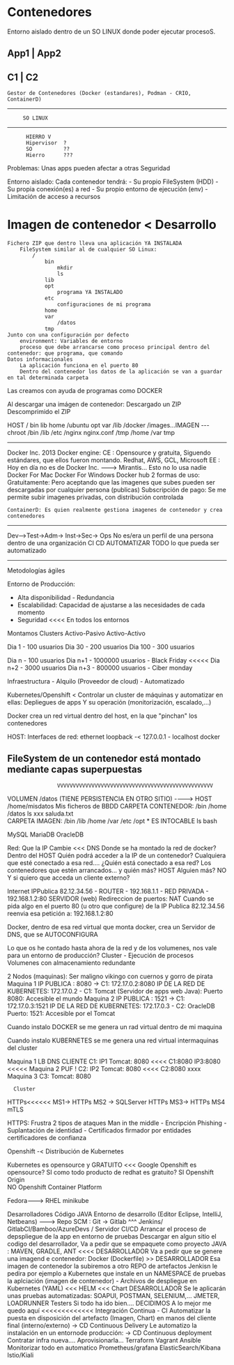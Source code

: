 # Contenedores

Entorno aislado dentro de un SO LINUX donde poder ejecutar procesoS.


App1        | App2
-------------------------
C1          |    C2
-------------------------
    Gestor de Contenedores (Docker (estandares), Podman - CRIO, ContainerD)
-------------------------
         SO LINUX
-------------------------
          HIERRO V
          Hipervisor  ?
          SO          ??
          Hierro      ???
  
 Problemas: Unas apps pueden afectar a otras
            Seguridad

Entorno aislado:
    Cada contenedor tendrá:
        - Su propio FileSystem (HDD)
        - Su propia conexión(es) a red
        - Su propio entorno de ejecución (env)
        - Limitación de acceso a recursos
        
# Imagen de contenedor < Desarrollo
    Fichero ZIP que dentro lleva una aplicación YA INSTALADA
        FileSystem similar al de cualquier SO Linux:
            /
                bin
                    mkdir
                    ls
                lib
                opt
                    programa YA INSTALADO
                etc
                    configuraciones de mi programa
                home
                var
                    /datos
                tmp
    Junto con una configuración por defecto
        environment: Variables de entorno
        proceso que debe arrancarse como proceso principal dentro del contenedor: que programa, que comando
    Datos informacionales
        La aplicación funciona en el puerto 80
        Dentro del contenedor los datos de la aplicación se van a guardar en tal determinada carpeta
        
Las creamos con ayuda de programas como DOCKER

Al descargar una imágen de contenedor:
    Descargado un ZIP
    Descomprimido el ZIP
    
    

HOST
/
    bin
    lib
    home
        /ubuntu
    opt
    var
        /lib
            /docker
                /images...IMAGEN --- chroot
                            /bin
                            /lib
                            /etc
                                /nginx
                                    nginx.conf
                            /tmp
                            /home
                            /var
    tmp


----
Docker Inc. 2013
    Docker engine:
        CE : Opensource y gratuita, Siguendo estándares, que ellos fueron montando.
            Redhat, AWS, GCL, Microsoft
        EE : Hoy en día no es de Docker Inc. ---> Mirantis... Esto no lo usa nadie
    Docker For Mac
    Docker For Windows
    Docker hub
        2 formas de uso:
            Gratuitamente: Pero aceptando que las imagenes que subes pueden ser descargadas por cualquier persona (publicas)
            Subscripción de pago: Se me permite subir imagenes privadas, con distribución controlada
            
    ContainerD: Es quien realmente gestiona imagenes de contenedor y crea contenedores

---------------
Dev-->Test->Adm-> Inst->Sec-> Ops No es/era un perfil de una persona dentro de una organización
CI
CD
AUTOMATIZAR TODO lo que pueda ser automatizado

----------------
Metodologías ágiles

Entorno de Producción:
- Alta disponibilidad - Redundancia
- Escalabilidad: Capacidad de ajustarse a las necesidades de cada momento
- Seguridad <<<< En todos los entornos


Montamos Clusters
    Activo-Pasivo
    Activo-Activo

Dia 1 - 100 usuarios
Dia 30 - 200 usuarios
Dia 100 - 300 usuarios


Dia n    - 100 usuarios
Dia n+1  - 1000000 usuarios - Black Friday <<<<<
Dia n+2  - 3000 usuarios
Dia n+3  - 800000 usuarios -  Ciber monday

Infraestructura - Alquilo (Proveedor de cloud)  - Automatizado

Kubernetes/Openshift < Controlar un cluster de máquinas y automatizar en ellas:
    Depliegues de apps
    Y su operación (monitorización, escalado,...)
    
Docker crea un red virtual dentro del host, en la que "pinchan" los contenedores

HOST: Interfaces de red:
    ethernet
    loopback -< 127.0.0.1 - localhost
    docker
    
    
## FileSystem de un contenedor está montado mediante capas superpuestas

                    VVVVVVVVVVVVVVVVVVVVVVVVVVVVVVVVVVVVVVVVVVVVVVVVVV

VOLUMEN
                                                            /datos (TIENE PERSISTENCIA EN OTRO SITIO)   ----> HOST /home/misdatos
                                                                Mis ficheros de BBDD
CARPETA CONTENEDOR:     /bin            /home               /datos
                         ls xxx           saluda.txt            
CARPETA IMAGEN:         /bin    /lib    /home    /var    /etc    /opt           * ES INTOCABLE
                         ls
                         bash
                         
MySQL MariaDB OracleDB 


Red:
    Que la IP Cambie  <<< DNS
    Donde se ha montado la red de docker? Dentro del HOST
    Quién podrá acceder a la IP de un contenedor?
        Cualquiera que esté conectado a esa red....
        ¿Quién está conectado a esa red?
            Los contenedores que estén arrancados... y quién más?
            HOST
            Alguien más? NO
        Y si quiero que acceda un cliente externo?
    
    
Internet IPPublica 82.12.34.56 - ROUTER - 192.168.1.1  - RED PRIVADA - 192.168.1.2:80 SERVIDOR (web)
Redireccion de puertos: NAT
    Cuando se pida algo en el puerto 80 (u otro que configure) de la IP Publica 82.12.34.56
        reenvia esa petición a: 192.168.1.2:80
    
Docker, dentro de esa red virtual que monta docker, crea un Servidor de DNS, que se AUTOCONFIGURA

Lo que os he contado hasta ahora de la red y de los volumenes, nos vale para un entorno de producción?
    Cluster - Ejecución de procesos
    Volumenes con almacenamiento redundante

2 Nodos (maquinas):
    Ser maligno vikingo con cuernos y gorro de pirata
    Maquina 1   IP PUBLICA : 8080 -> C1: 172.17.0.2:8080
        IP DE LA RED DE KUBERNETES: 172.17.0.2 - C1: Tomcat (Servidor de apps web Java): Puerto 8080: Accesible el mundo
    Maquina 2   IP PUBLICA : 1521 -> C1: 172.17.0.3:1521
        IP DE LA RED DE KUBERNETES: 172.17.0.3 - C2: OracleDB Puerto: 1521: Accesible por el Tomcat

Cuando instalo DOCKER se me genera un rad virtual dentro de mi maquina

Cuando instalo KUBERNETES se me genera una red virtual intermaquinas del cluster


Maquina 1                                 LB           DNS        CLIENTE
    C1: IP1 Tomcat: 8080  <<<< C1:8080 IP3:8080       <<<<<
Maquina 2  PUF !
    C2: IP2 Tomcat: 8080  <<<< C2:8080 xxxx
Maquina 3
    C3: Tomcat: 8080
    
      Cluster
HTTPs<<<<<<  MS1->
               HTTPs     MS2             -> SQLServer
               HTTPs     MS3-> 
                             HTTPs MS4
mTLS

HTTPS: Frustra 2 tipos de ataques
    Man in the middle - Encripción
    Phishing          - Suplantación de identidad - Certificados firmador por entidades certificadores de confianza

Openshift -< Distribución de Kubernetes

Kubernetes es opensource y GRATUITO <<< Google
Openshift  es opensource? SI como todo producto de redhat
           es gratuito? SI Openshift Origin  
                        NO Openshift Container Platform


Fedora---> RHEL
minikube


Desarrolladores
    Código JAVA Entorno de desarrollo (Editor Eclipse, IntelliJ, Netbeans)
        ---> Repo SCM : Git -> Gitlab
                                ^^^
            Jenkins/ GitlabCI/Bamboo/AzureDevs / Servidor CI/CD
                Arrancar el proceso de depspliegue de la app en entorno de pruebas
                Descargar en algun sitio el codigo del desarrollador,
                    Va a pedir que se empaquete como proyecto JAVA : MAVEN, GRADLE, ANT   <<<< DESARROLLADOR
                    Va a pedir que se genere una imagend e contenedor: Docker (Dockerfile)  >> DESARROLLADOR
                    Esa imagen de contenedor la subiremos a otro REPO de artefactos
                    Jenkisn le pedira por ejemplo a Kubernetes que instale en un NAMESPACE de pruebas
                        la aplciación (imagen de contenedor) - Archivos de despliegue en Kubernetes (YAML) <<< HELM <<< Chart DESARROLLADOR
                    Se le aplicarán unas pruebas automatizadas: SOAPUI, POSTMAN, SELENIUM,... JMETER, LOADRUNNER Testers
                    Si todo ha ido bien.... DECIDIMOS 
                    A lo mejor me quedo aquí <<<<<<<<<<<<< Integración Continua - CI
                    Automatizar la puesta en disposición del artefacto (Imagen, Chart) en manos del cliente final (interno/externo)
                        -> CD Continuous Delivery
                    Le automatizo la instalación en un entornode producción:
                        -> CD Continuous deployment
                        Contratar infra nueva.... Aprovisionarla...
                            Terraform       Vagrant        Ansible
            Monitorizar todo en automatico
                Prometheus/grafana
                ElasticSearch/Kibana
                Istio/Kiali